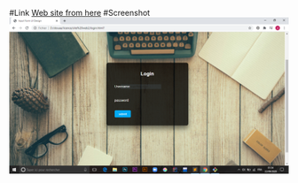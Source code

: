 #Link
<a href="https://yadoundouaa.github.io/login/">Web site from here</a>
#Screenshot
<img src="screenshot\Capture.PNG">